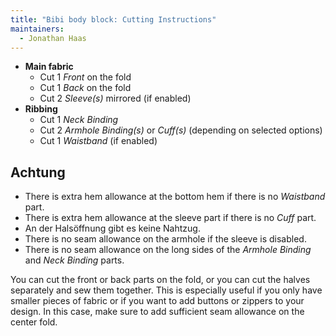 ```yaml
---
title: "Bibi body block: Cutting Instructions"
maintainers:
  - Jonathan Haas
---
```


- **Main fabric**
  - Cut 1 _Front_ on the fold
  - Cut 1 _Back_ on the fold
  - Cut 2 _Sleeve(s)_ mirrored (if enabled)
- **Ribbing**
  - Cut 1 _Neck Binding_
  - Cut 2 _Armhole Binding(s)_ or _Cuff(s)_ (depending on selected options)
  - Cut 1 _Waistband_ (if enabled)

## Achtung

- There is extra hem allowance at the bottom hem if there is no _Waistband_ part.
- There is extra hem allowance at the sleeve part if there is no _Cuff_ part.
- An der Halsöffnung gibt es keine Nahtzug.
- There is no seam allowance on the armhole if the sleeve is disabled.
- There is no seam allowance on the long sides of the _Armhole Binding_ and _Neck Binding_ parts.

<Note>
You can cut the front or back parts on the fold, or you can cut the halves separately and sew them together. This is especially
useful if you only have smaller pieces of fabric or if you want to add buttons or zippers to your design. In this case, make sure
to add sufficient seam allowance on the center fold.
</Note>
